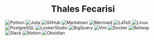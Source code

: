 
<h1 align="center">
Thales Fecarisi
</h1>

![Python](https://img.shields.io/badge/python-3670A0?style=for-the-badge&logo=python&logoColor=ffdd54)
![Julia](https://img.shields.io/badge/julia-9558B2.svg?style=for-the-badge&logo=julia&logoColor=white)
![GitHub](https://img.shields.io/badge/github-%23121011.svg?style=for-the-badge&logo=github&logoColor=white)
![Markdown](https://img.shields.io/badge/markdown-%23000000.svg?style=for-the-badge&logo=markdown&logoColor=white)
![Mermaid](https://img.shields.io/badge/mermaid-f14158.svg?style=for-the-badge&logo=mermaid&logoColor=white)
![LaTeX](https://img.shields.io/badge/latex-%23008080.svg?style=for-the-badge&logo=latex&logoColor=white)
![Linux](https://img.shields.io/badge/Linux-FCC624?style=for-the-badge&logo=linux&logoColor=black)
![PostgreSQL](https://img.shields.io/badge/PostgreSQL-316192?style=for-the-badge&logo=postgresql&logoColor=white)
![LookerStudio](https://img.shields.io/badge/looker-4285F4.svg?style=for-the-badge&logo=looker&logoColor=white)
![BigQuery](https://img.shields.io/badge/googlebigquery-669DF6.svg?style=for-the-badge&logo=googlebigquery&logoColor=white)
![Vim](https://img.shields.io/badge/VIM-%2311AB00.svg?&style=for-the-badge&logo=neovim&logoColor=white)
![Docker](https://img.shields.io/badge/docker-white.svg?style=for-the-badge&logo=docker&logoColor=blue)
![Railway](https://img.shields.io/badge/railway-%23121011.svg?style=for-the-badge&logo=railway&logoColor=white)
![Slack](https://img.shields.io/badge/slack-4A154B.svg?style=for-the-badge&logo=slack&logoColor=white)
![Notion](https://img.shields.io/badge/notion-black.svg?style=for-the-badge&logo=notion&logoColor=white)
![Obsidian](https://img.shields.io/badge/obsidian-7C3AED.svg?style=for-the-badge&logo=obsidian&logoColor=white)
